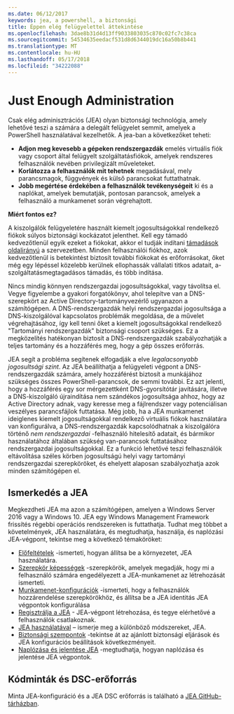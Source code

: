 ```yaml
---
ms.date: 06/12/2017
keywords: jea, a powershell, a biztonsági
title: Éppen elég felügyelettel áttekintése
ms.openlocfilehash: 3dae8b31d4d13ff9033803035c870c02fc7c38ca
ms.sourcegitcommit: 54534635eedacf531d8d6344019dc16a50b8b441
ms.translationtype: MT
ms.contentlocale: hu-HU
ms.lasthandoff: 05/17/2018
ms.locfileid: "34222088"
---
```

# <a name="just-enough-administration"></a>Just Enough Administration

Csak elég adminisztrációs (JEA) olyan biztonsági technológia, amely lehetővé teszi a számára a delegált felügyelet semmit, amelyek a PowerShell használatával kezelhetők.
A jea-ban a következőket teheti:

- **Adjon meg kevesebb a gépeken rendszergazdák** emelés virtuális fiók vagy csoport által felügyelt szolgáltatásfiókok, amelyek rendszeres felhasználók nevében privilegizált műveleteket.
- **Korlátozza a felhasználók mit tehetnek** megadásával, mely parancsmagok, függvények és külső parancsokat futtathatnak.
- **Jobb megértése érdekében a felhasználók tevékenységeit** ki és a naplókat, amelyek bemutatják, pontosan parancsok, amelyek a felhasználó a munkamenet során végrehajtott.

**Miért fontos ez?**

A kiszolgálók felügyeletére használt kiemelt jogosultságokkal rendelkező fiókok súlyos biztonsági kockázatot jelenthet.
Kell egy támadó kedvezőtlenül egyik ezeket a fiókokat, akkor el tudják indítani [támadások oldalirányú](http://aka.ms/pth) a szervezetben.
Minden felhasználói fiókhoz, azok kedvezőtlenül is betekintést biztosít további fiókokat és erőforrásokat, őket még egy lépéssel közelebb kerülnek ellophassák vállalati titkos adatait, a-szolgáltatásmegtagadásos támadás, és több indítása.

Nincs mindig könnyen rendszergazdai jogosultságokkal, vagy távolítsa el.
Vegye figyelembe a gyakori forgatókönyv, ahol telepítve van a DNS-szerepkört az Active Directory-tartományvezérlő ugyanazon a számítógépen.
A DNS-rendszergazdák helyi rendszergazdai jogosultsága a DNS-kiszolgálóval kapcsolatos problémák megoldása, de a művelet végrehajtásához, így kell tenni őket a kiemelt jogosultságokkal rendelkező "Tartományi rendszergazdák" biztonsági csoport szükséges.
Ez a megközelítés hatékonyan biztosít a DNS-rendszergazdák szabályozhatják a teljes tartomány és a hozzáférés meg, hogy a gép összes erőforrás.

JEA segít a probléma segítenek elfogadják a elve *legalacsonyabb jogosultsági szint*.
Az JEA beállíthatja a felügyeleti végpont a DNS-rendszergazdák számára, amely hozzáférést biztosít a munkájához szükséges összes PowerShell-parancsok, de semmi további.
Ez azt jelenti, hogy a hozzáférés egy sor mérgezettként DNS-gyorsítótár javítására, illetve a DNS-kiszolgáló újraindítása nem szándékos jogosultsága ahhoz, hogy az Active Directory adnak, vagy keresse meg a fájlrendszer vagy potenciálisan veszélyes parancsfájlok futtatása.
Még jobb, ha a JEA munkamenet ideiglenes kiemelt jogosultságokkal rendelkező virtuális fiókok használatára van konfigurálva, a DNS-rendszergazdák kapcsolódhatnak a kiszolgálóra történő *nem rendszergazdai* -felhasználó hitelesítő adatait, és bármikor használatához általában szükség van-parancsok futtatásához rendszergazdai jogosultságokkal.
Ez a funkció lehetővé teszi felhasználók eltávolítása széles körben jogosultságú helyi vagy tartományi rendszergazdai szerepköröket, és ehelyett alaposan szabályozhatja azok minden számítógépen el.

## <a name="get-started-with-jea"></a>Ismerkedés a JEA

Megkezdheti JEA ma azon a számítógépen, amelyen a Windows Server 2016 vagy a Windows 10.
JEA egy Windows Management Framework frissítés régebbi operációs rendszereken is futtathatja.
Tudhat meg többet a követelmények, JEA használatára, és megtudhatja, használja, és naplózási JEA-végpont, tekintse meg a következő témaköröket:

- [Előfeltételek](prerequisites.md) -ismerteti, hogyan állítsa be a környezetet, JEA használatára.
- [Szerepkör képességek](role-capabilities.md) -szerepkörök, amelyek megadják, hogy mi a felhasználó számára engedélyezett a JEA-munkamenet az létrehozását ismerteti.
- [Munkamenet-konfigurációk](session-configurations.md) -ismerteti, hogy a felhasználók hozzárendelése szerepkörökhöz, és állítsa be a JEA identitás JEA végpontok konfigurálása
- [Regisztrálja a JEA](register-jea.md) - JEA-végpont létrehozása, és tegye elérhetővé a felhasználók csatlakoznak.
- [JEA használatával](using-jea.md) – ismerje meg a különböző módszereket, JEA.
- [Biztonsági szempontok](security-considerations.md) -tekintse át az ajánlott biztonsági eljárások és JEA konfigurációs beállítások következményeit.
- [Naplózása és jelentése JEA](audit-and-report.md) -megtudhatja, hogyan naplózása és jelentése JEA végpontok.

## <a name="samples-and-dsc-resource"></a>Kódminták és DSC-erőforrás

Minta JEA-konfiguráció és a JEA DSC erőforrás is található a [JEA GitHub-tárházban](https://github.com/PowerShell/JEA).